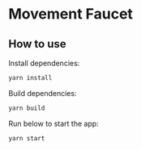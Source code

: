# Movement Faucet





## How to use

Install dependencies:

```sh
yarn install
```

Build dependencies:

```sh
yarn build
```

Run below to start the app:

```sh
yarn start
```
